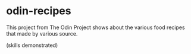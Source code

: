 # odin-recipes
This project from The Odin Project shows about the various food recipes that made by various source. 

(skills demonstrated)
